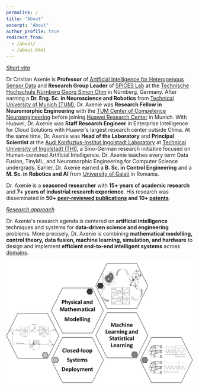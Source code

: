 ```yaml
---
permalink: /
title: "About"
excerpt: "About"
author_profile: true
redirect_from: 
  - /about/
  - /about.html
---
```

*[Short vita](http://cristianaxenie.info/cv/)*

Dr Cristian Axenie is **Professor** of [Artificial Intelligence for Heterogenous Sensor Data](https://www.th-nuernberg.de/person/axenie-cristian/) and **Research Group Leader** of [SPICES Lab](https://www.th-nuernberg.de/fakultaeten/in/forschung/cognitive-neurocomputing/) at the [Technische Hochschule Nürnberg Georg Simon Ohm](https://www.th-nuernberg.de/) in Nürnberg, Germany. After earning a **Dr. Eng. Sc. in Neuroscience and Robotics** from [Technical University of Munich (TUM)](https://www.tum.de/), Dr. Axenie was **Research Fellow in Neuromorphic Engineering** with the [TUM Center of Competence Neuroengineering](https://www.cit.tum.de/cit/startseite/) before joining [Huawei Research Center](https://www.huawei.com/en/corporate-information/research-development) in Munich. With Huawei, Dr. Axenie was **Staff Research Engineer** in Enterprise Intelligence for Cloud Solutions with Huawei's largest research center outside China. At the same time, Dr. Axenie was **Head of the Laboratory** and **Principal Scientist** at the [Audi Konfuzius-Institut Ingolstadt Laboratory](https://audi-konfuzius-institut-ingolstadt.de/forschung/microlab-home.html) at [Technical University of Ingolstadt (THI)](https://www.thi.de/), a Sino-German research initiative focused on Human-centered Artificial Intelligence. Dr. Axenie teaches every term Data Fusion, TinyML, and Neuromorphic Engineering for Computer Science undergrads. Earlier, Dr. Axenie earned a **B. Sc. in Control Engineering** and a **M. Sc. in Robotics and AI** from [University of Galati](https://ugal.ro/) in Romania.

Dr. Axenie is a **seasoned researcher** with **15+ years of academic research** and **7+ years of industrial research experience**. His research was disseminated in **50+ [peer-reviewed publications](http://cristianaxenie.info/publications/) and 10+ [patents](http://cristianaxenie.info/cv/)**.

*[Research approach](http://cristianaxenie.info/portfolio/)*

Dr. Axenie's research agenda is centered on **artificial intelligence** techniques and systems for **data-driven science and engineering** problems. More precisely, Dr. Axenie is combining **mathematical modelling, control theory, data fusion, machine learning, simulation, and hardware** to design and implement **efficient end-to-end intelligent systems** across [domains](http://cristianaxenie.info/portfolio/).

![image](https://github.com/caxenie/cristianaxenie.github.io/raw/master/images/research-approach.png)
